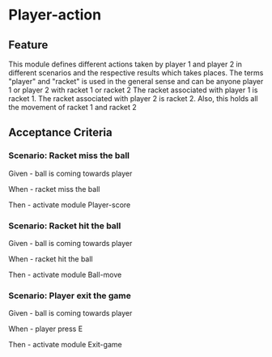 # Player-action

## Feature

This module defines different actions
taken by player 1 and player 2 in different scenarios
and the respective results which takes places.
The terms "player" and "racket" is used in the general sense
and can be anyone player 1 or player 2
with racket 1 or racket 2
The racket associated with player 1 is racket 1.
The racket associated with player 2 is racket 2.
Also, this holds all the movement of racket 1 and racket 2

## Acceptance Criteria

### Scenario: Racket miss the ball

  Given - ball is coming towards player

  When - racket miss the ball

  Then - activate module Player-score
  
### Scenario: Racket hit the ball

  Given - ball is coming towards player

  When - racket hit the ball

  Then - activate module Ball-move
  
### Scenario: Player exit the game

  Given - ball is coming towards player

  When - player press E
  
  Then - activate module Exit-game
